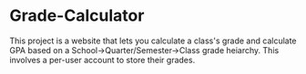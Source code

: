 ﻿# Grade-Calculator

This project is a website that lets you calculate a class's grade and calculate GPA based on a School->Quarter/Semester->Class grade heiarchy. This involves a per-user account to store their grades.
